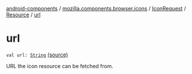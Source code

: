 [android-components](../../../index.md) / [mozilla.components.browser.icons](../../index.md) / [IconRequest](../index.md) / [Resource](index.md) / [url](./url.md)

# url

`val url: `[`String`](https://kotlinlang.org/api/latest/jvm/stdlib/kotlin/-string/index.html) [(source)](https://github.com/mozilla-mobile/android-components/blob/master/components/browser/icons/src/main/java/mozilla/components/browser/icons/IconRequest.kt#L44)

URL the icon resource can be fetched from.

